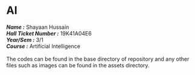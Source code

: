 # AI
***Name :*** Shayaan Hussain <br/>
***Hall Ticket Number :*** 19K41A04E6 <br/>
***Year/Sem :*** 3/1 <br/>
***Course :*** Artificial Intelligence <br/> <br/>
The codes can be found in the base directory of repository and any other files such as images can be found in the assets directory.
